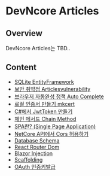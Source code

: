 # DevNcore Articles

## Overview
DevNcore Articles는 TBD..

## Content
- [SQLite EntityFramework](articles/entityframework-sqlite.md)
- [보안 취약점 Articlesvulnerability](articles/articlesvulnerability.md)
- [브라우저 자동완성 정책 Auto Complete](articles/autocomplete.md)
- [로컬 인증서 만들기 mkcert](/articles/mkcert.md)
- [C#에서 JwtToken 만들기](articles/csharp-jwt-token.md)
- [체인 메서드 Chain Method](articles/chainmethod.md)
- [SPA란? (Single Page Application)](articles/single-page-application.md)
- [NetCore API에서 Cors 허용하기](articles/allow-cors-for-aspnetcore.md)
- [Database Schema]()
- [React Router Dom]()
- [Blazor Injection]()
- [Scaffolding]()
- [OAuth 인증키발급]()
